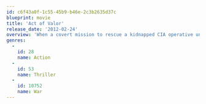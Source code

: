 ```yaml
---
id: c6f43a0f-1c55-45b9-b46e-2c3b2635d37c
blueprint: movie
title: 'Act of Valor'
release_date: '2012-02-24'
overview: 'When a covert mission to rescue a kidnapped CIA operative uncovers a chilling plot, an elite, highly trained U.S. SEAL team speeds to hotspots around the globe, racing against the clock to stop a deadly terrorist attack.'
genres:
  -
    id: 28
    name: Action
  -
    id: 53
    name: Thriller
  -
    id: 10752
    name: War
---
```


